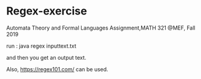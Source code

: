# Regex-exercise
Automata Theory and Formal Languages Assignment,MATH 321 @MEF, Fall 2019

run : java regex inputtext.txt

and then you get an output text.

Also, https://regex101.com/ can be used.
